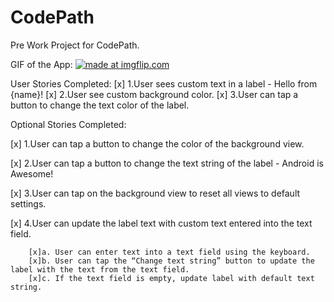 # CodePath
Pre Work Project for CodePath.

GIF of the App:
<a href="https://imgflip.com/gif/2h79ts"><img src="https://i.imgflip.com/2h79ts.gif" title="made at imgflip.com"/></a>

User Stories Completed:
[x] 1.User sees custom text in a label - Hello from {name}!
[x] 2.User see custom background color.
[x] 3.User can tap a button to change the text color of the label.

Optional Stories Completed:

[x] 1.User can tap a button to change the color of the background view.

[x] 2.User can tap a button to change the text string of the label - Android is Awesome!

[x] 3.User can tap on the background view to reset all views to default settings.

[x] 4.User can update the label text with custom text entered into the text field.

        [x]a. User can enter text into a text field using the keyboard.
        [x]b. User can tap the “Change text string” button to update the label with the text from the text field.
        [x]c. If the text field is empty, update label with default text string.
        
        
        
  
